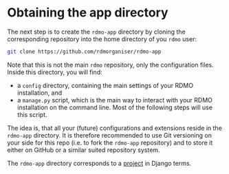# Obtaining the app directory

The next step is to create the `rdmo-app` directory by cloning the corresponding repository into the home directory of you `rdmo` user:

```bash
git clone https://github.com/rdmorganiser/rdmo-app
```

Note that this is not the main `rdmo` repository, only the configuration files. Inside this directory, you will find:

* a `config` directory, containing the main settings of your RDMO installation, and
* a `manage.py` script, which is the main way to interact with your RDMO installation on the command line. Most of the following steps will use this script.

The idea is, that all your (future) configurations and extensions reside in the `rdmo-app` directory. It is therefore recommended to use Git versioning on your side for this repo (i.e. to fork the `rdmo-app` repository) and to store it either on GitHub or a similar suited repository system.

The `rdmo-app` directory corresponds to a [project](https://docs.djangoproject.com/en/stable/intro/tutorial01) in Django terms.
